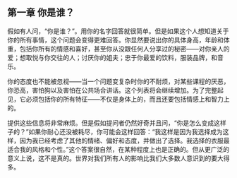 ## 第一章 你是谁？

假如有人问，“你是谁？”。用你的名字回答就很简单。但是如果这个人想知道关于你的所有事情，这个问题会变得更难回答。你显然要说出你的具体身高，年龄和体重，包括你所有的情感和喜好，甚至你从没跟任何人分享过的秘密——对你亲人的爱；想取悦与你交往的人；讨厌你的姐夫；忠于你最爱的饮料，服装品牌，和音乐。

你的态度也不能被忽视——当一个问题变复杂时你的不耐烦，对某些课程的厌恶，你恐高，害怕狗以及害怕在公共场合讲话。这个列表将会继续增加。为了完整起见，它必须包括你的所有特征——不仅是身体上的，而且还要包括情感上和智力上的。

提供这些信息将非常麻烦。但是假如提问者仍然好奇并且问，“你是怎么变成这样子的？”如果你耐心还没被耗尽，你可能会这样回答：“我这样是因为我选择成为这样，因为我已经考虑了其他的情绪、偏好和态度，并做出了选择。我选择的衣服最适合我的风格和个性。”这个答案很自然，在某种程度上也是正确的。但从更广泛的意义上说，这不是真的。世界对我们所有人的影响比我们大多数人意识到的要大得多。
